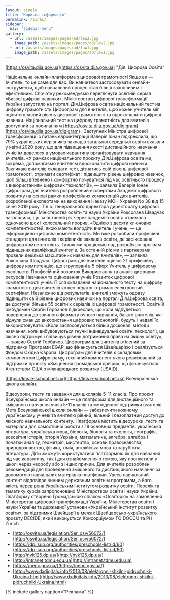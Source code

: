 ```yaml
---
layout: single
title: "Корисна інформація"
permalink: /links/
sidebar:
  nav: "sidebar-menu"
gallery:
  - url: /assets/images/pages/ad/law2.jpg
    image_path: /assets/images/pages/ad/law2.jpg
  - url: /assets/images/pages/ad/law1.jpg
    image_path: /assets/images/pages/ad/law1.jpg
---
```

[https://osvita.diia.gov.ua](https://osvita.diia.gov.ua)
"Дія. Цифрова Освіта"</strong></big>

Національна онлайн-платформа з цифрової грамотності
Якщо ви — вчитель, то це саме для вас. Ви навчитеся застосовувати онлайн-інструменти, щоб навчальний процес став більш захопливим і ефективним. Спочатку рекомендуємо переглянути освітній серіал «Базові цифрові навички».
Міністерство цифрової трансформації України запустило на порталі Дія.Цифрова освіта національний тест на цифрову грамотність Цифрограм для вчителів, щоб кожен учитель міг оцінити власний рівень цифрової грамотності та вдосконалити цифрові навички. 
Національний тест на цифрову грамотність для вчителів доступний за посиланням
[https://osvita.diia.gov.ua/digigram](https://osvita.diia.gov.ua/digigram) .
 Заступник Міністра цифрової трансформації з питань євроінтеграції Валерія Іонан підкреслила, що 79% українських керівників закладів загальної середньої освіти вказали у квітні 2020 року, що для підвищення якості дистанційного навчання учнів їм довелося в умовах карантину організовувати навчання вчителів. 
«У рамках національного проєкту Дія.Цифрова освіта ми, зокрема, допомагаємо вчителям вдосконалити цифрові навички. Закликаю вчителів складати тест, дізнатись свій рівень цифрової грамотності, отримати сертифікат і підвищити рівень цифрових навичок, щоб більш впевнено і комфортно почуватися під час освітнього процесу з використанням цифрових технологій», — заявила Валерія Іонан. 
Цифрограм для вчителів розроблений експертами Академії цифрового розвитку на основі рамки професійних компетенцій для вчителів, розробленої експертами на виконання Наказу МОН України No 38 від 15 січня 2019 року.
Т.в.о. генерального директора директорату цифрової трансформації Міністерства освіти та науки України Роксолана Швадчак наголосила, що за останній рік через пандемію освіта отримала одночасно шок і колосальний прорив. 
«Однією з десяти ключових компетентностей, якою мають володіти вчитель і учень, — це інформаційно-цифрова компетентність. Ми вже розробили професійні стандарти для вчителів і керівників закладів освіти, де зафіксована цифрова компетентність. Також ми працюємо над розробкою програм підвищення кваліфікації вчителів. За останній рік ми з партнерами провели декілька масштабних навчань для вчителів», — заявила Роксолана Швадчак. 
Цифрограм для вчителів оцінює 21 професійну цифрову компетенцію, що згруповані в 5 сфер:
Учитель у цифровому суспільстві 
Професійний розвиток
Використання та аналіз цифрових ресурсів
Навчання та оцінювання учнів
Розвиток цифрової компетентності учнів.
Після складання національного тесту на цифрову грамотність для вчителів кожен педагог отримає електронний сертифікат. 
Незалежно від результатів, вчителі зможуть одразу підвищити свій рівень цифрових навичок на порталі Дія.Цифрова освіта, де доступні більше 55 освітніх серіалів із цифрової грамотності. 
Освітній омбудсмен Сергій Горбачов підкреслив, що коли відбудеться повернення до звичного формату очного навчання, багато вчителів, які відчули смак до використання цифрових технологій, будуть і надалі їх використовувати. 
«Коли застосовуються більш досконалі методи навчання, коли вибудовуються гнучкі індивідуальні освітні технології, це якісно підтримує і підвищує рівень дотримання права на якісну освіту», — заявив Сергій Горбачов. 
Цифрограм для вчителів втілений за підтримки Програми EGAP, що фінансується Швейцарією і реалізується Фондом Східна Європа.
Цифрограм для вчителів є складовим компонентом Цифрограму, технічний компонент якого реалізований за підтримки проєкту «Зміцнення громадської довіри», що фінансується Агентством США з міжнародного розвитку (USAID).


[https://lms.e-school.net.ua](https://lms.e-school.net.ua)
Всеукраїнська школа онлайн.</strong></big> 

Відеоуроки, тести та завдання для школярів 5-11 класів. 
Про проєкт
Всеукраїнська школа онлайн — це платформа для дистанційного та змішаного навчання учнів 5-11 класів та методичної підтримки вчителів.
Мета Всеукраїнської школи онлайн — забезпечити кожному українському учневі та вчителю рівний, вільний і безоплатний доступ до якісного навчального контенту.
Платформа містить відеоуроки, тести та матеріали для самостійної роботи з 18 основних предметів: українська література, українська мова, біологія, біологія та екологія, географія, всесвітня історія, історія України, математика, алгебра, алгебра і початки аналізу, геометрія, мистецтво, основи правознавства, природознавство, фізика, хімія, англійська мова та зарубіжна література.
Діти зможуть користуватися платформою як для навчання під час карантину, так і для ознайомлення з темою, яку пропустили у школі через хворобу або з інших причин. Для вчителів розроблені рекомендації для проведення змішаного та дистанційного навчання за допомогою навчальних матеріалів платформи.
Увесь навчальний контент відповідає чинним державним освітнім програмам, а його якість перевірена Українським інститутом розвитку освіти. Перелік та тематику курсів запропоновано Міністерством освіти і науки України.
Платформу створено Громадською спілкою «Освіторія» на замовлення Міністерства цифрової трансформації України, Міністерства освіти і науки України та державної установи «Український інститут розвитку освіти», за підтримки Швейцарії в межах Швейцарсько-українського проєкту DECIDE, який виконується Консорціумом ГО DOCCU та PH Zurich.

- [http://osvita.ua/legislation/Ser_osv/56072/](http://osvita.ua/legislation/Ser_osv/56072/)
- [https://dp.isuo.org/authorities/preschools-list/id/60](https://dp.isuo.org/authorities/preschools-list/id/60)
- [http://nvk125.dp.ua/](http://nvk125.dp.ua/)
- [http://intranet.tdmu.edu.ua](http://intranet.tdmu.edu.ua)
- [https://nenc.gov.ua/](https://nenc.gov.ua/)
- [http://www.dxdigitals.info/2013/08/elektronni-shkilni-pidruchniki-Ukraina.html](http://www.dxdigitals.info/2013/08/elektronni-shkilni-pidruchniki-Ukraina.html)

{% include gallery caption="Реклама" %}
